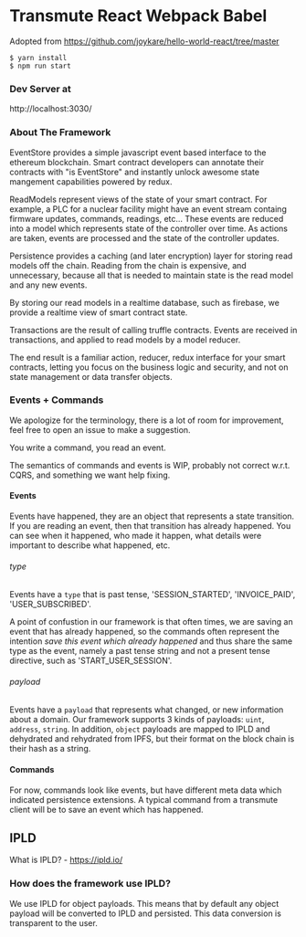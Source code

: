 # Transmute React Webpack Babel

Adopted from https://github.com/joykare/hello-world-react/tree/master


```
$ yarn install
$ npm run start

```


### Dev Server at

http://localhost:3030/

### About The Framework


EventStore provides a simple javascript event based interface to the ethereum blockchain.
Smart contract developers can annotate their contracts with "is EventStore" and instantly
unlock awesome state mangement capabilities powered by redux.

ReadModels represent views of the state of your smart contract. For example, a PLC for a
nuclear facility might have an event stream containg firmware updates, commands, readings, etc...
These events are reduced into a model which represents state of the controller over time.
As actions are taken, events are processed and the state of the controller updates.

Persistence provides a caching (and later encryption) layer for storing read models off the chain.
Reading from the chain is expensive, and unnecessary, because all that is needed to maintain state
is the read model and any new events.

By storing our read models in a realtime database, such as firebase, we provide a realtime view of
smart contract state.

Transactions are the result of calling truffle contracts. Events are received in transactions, and
applied to read models by a model reducer.

The end result is a familiar action, reducer, redux interface for your smart contracts, letting you focus on the business logic and security, and not on state management or data transfer objects.



### Events + Commands

We apologize for the terminology, there is a lot of room for improvement, feel free to open an issue to make a suggestion.

You write a command, you read an event.

The semantics of commands and events is WIP, probably not correct w.r.t. CQRS, and something we want help fixing.

#### Events

Events have happened, they are an object that represents a state transition. If you are reading an event, then that transition has already happened. You can see when it happened, who made it happen, what details were important to describe what happened, etc.

###### type

Events have a `type` that is past tense, 'SESSION_STARTED', 'INVOICE_PAID', 'USER_SUBSCRIBED'.

A point of confustion in our framework is that often times, we are saving an event that has already happened, so the commands often represent the intention _save this event which already happened_ and thus share the same type as the event, namely a past tense string and not a present tense directive, such as 'START_USER_SESSION'.

###### payload
Events have a `payload` that represents what changed, or new information about a domain.
Our framework supports 3 kinds of payloads: `uint`, `address`, `string`. In addition, `object` payloads are mapped to IPLD and dehydrated and rehydrated from IPFS, but their format on the block chain is their hash as a string.


#### Commands

For now, commands look like events, but have different meta data which indicated persistence extensions.
A typical command from a transmute client will be to save an event which has happened.

## IPLD

What is IPLD? - https://ipld.io/

### How does the framework use IPLD?

We use IPLD for object payloads. This means that by default any object payload will be converted to IPLD and persisted.
This data conversion is transparent to the user.

